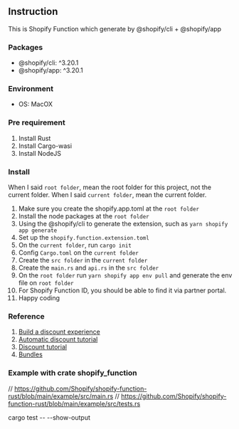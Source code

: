 ## Instruction

This is Shopify Function which generate by @shopify/cli + @shopify/app



### Packages

- @shopify/cli: ^3.20.1
- @shopify/app: ^3.20.1


### Environment

- OS: MacOX


### Pre requirement

1. Install Rust
2. Install Cargo-wasi
3. Install NodeJS

### Install

When I said `root folder`, mean the root folder for this project, not the current folder.
When I said `current folder`, mean the current folder.

1. Make sure you create the shopify.app.toml at the `root folder`
2. Install the node packages at the `root folder`
3. Using the @shopify/cli to generate the extension, such as `yarn shopify app generate`
4. Set up the `shopify.function.extension.toml`
5. On the `current folder`, run `cargo init`
6. Config `Cargo.toml` on the `current folder`
7. Create the `src folder` in the `current folder`
8. Create the `main.rs` and `api.rs` in the `src folder`
9. On the `root folder` run `yarn shopify app env pull` and generate the env file on `root folder`
10. For Shopify Function ID, you should be able to find it via partner portal.
11. Happy coding

### Reference

1. [Build a discount experience](https://shopify.dev/apps/discounts/create)
2. [Automatic discount tutorial](https://github.com/Shopify/function-examples/tree/main/sample-apps/discount-functions-sample-app)
3. [Discount tutorial](https://github.com/Shopify/function-examples/tree/main/sample-apps/discounts-tutorial)
4. [Bundles](https://shopify.dev/docs/apps/selling-strategies/bundles/getting-started)

### Example with crate shopify_function
// https://github.com/Shopify/shopify-function-rust/blob/main/example/src/main.rs
// https://github.com/Shopify/shopify-function-rust/blob/main/example/src/tests.rs

cargo test -- --show-output
